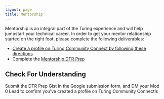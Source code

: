 ```yaml
---
layout: page
title: Mentorship
---
```


Mentorship is an integral part of the Turing experience and will help jumpstart your technical career. In order to get your mentor relationship started on the right foot, please complete the following deliverables:

- [Create a profile on Turing Community Connect by following these directions](https://docs.google.com/document/d/1vpyKGu92l1HGkJzULNcyyE72946f4QO1DhQgIz3v1E0/edit?usp=sharing)
- Complete the [Mentorship DTR Prep](https://gist.github.com/ericweissman/51965bdcbf42970d43d817818bfaef3c)

## Check For Understanding

Submit the DTR Prep Gist in the Google submission form, and DM your Mod 0 Lead to confirm you've created a profile on Turing Community Connect!s